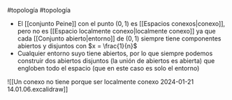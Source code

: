 #topología #topología 

- El [[conjunto Peine]] con el punto $(0,1)$ es [[Espacios conexos|conexo]], pero no es [[Espacio localmente conexo|localmente conexo]] ya que cada [[Conjunto abierto|entorno]] de $(0,1)$ siempre tiene componentes abiertos y disjuntos con $x = \frac{1}{n}$
- Cualquier entorno suyo tiene abiertos, por lo que siempre podemos construir dos abiertos disjuntos (la unión de abiertos es abierta) que engloben todo el espacio (que en este caso es solo el entorno)

![[Un conexo no tiene porque ser localmente conexo 2024-01-21 14.01.06.excalidraw]]
